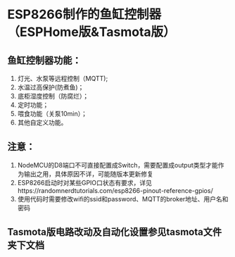 
# ESP8266制作的鱼缸控制器（ESPHome版&Tasmota版）

## 鱼缸控制器功能：
   1. 灯光、水泵等远程控制（MQTT);
   2. 水温过高保护(防煮鱼)；
   3. 底柜湿度控制（防腐烂）；
   4. 定时功能；
   5. 喂食功能（关泵10min）；
   6. 其他自定义功能。

## 注意：
   1. NodeMCU的D8端口不可直接配置成Switch，需要配置成output类型才能作为输出之用，具体原因不详，可能随版本更新修复
   2. ESP8266启动时对某些GPIO口状态有要求，详见https://randomnerdtutorials.com/esp8266-pinout-reference-gpios/
   3. 使用代码时需要修改wifi的ssid和password、MQTT的broker地址、用户名和密码

## Tasmota版电路改动及自动化设置参见tasmota文件夹下文档